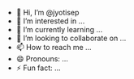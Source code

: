 - 👋 Hi, I’m @jyotisep
- 👀 I’m interested in ...
- 🌱 I’m currently learning ...
- 💞️ I’m looking to collaborate on ...
- 📫 How to reach me ...
- 😄 Pronouns: ...
- ⚡ Fun fact: ...

<!---
jyotisep/jyotisep is a ✨ special ✨ repository because its `README.md` (this file) appears on your GitHub profile.
You can click the Preview link to take a look at your changes.
--->

